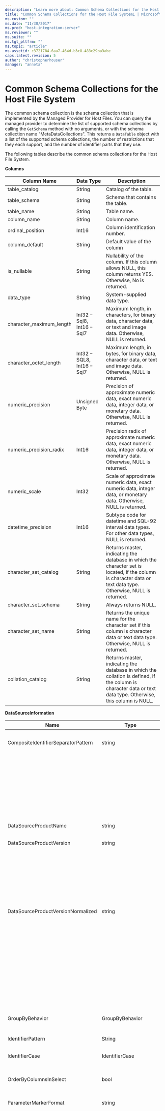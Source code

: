 ```yaml
---
description: "Learn more about: Common Schema Collections for the Host File System"
title: "Common Schema Collections for the Host File System1 | Microsoft Docs"
ms.custom: ""
ms.date: "11/30/2017"
ms.prod: "host-integration-server"
ms.reviewer: ""
ms.suite: ""
ms.tgt_pltfrm: ""
ms.topic: "article"
ms.assetid: c3721784-6aa7-464d-b3c8-488c29ba3abe
caps.latest.revision: 5
author: "christopherhouser"
manager: "anneta"
---
```

# Common Schema Collections for the Host File System
The common schema collection is the schema collection that is implemented by the Managed Provider for Host Files. You can query the managed provider to determine the list of supported schema collections by calling the `GetSchema` method with no arguments, or with the schema collection name "MetaDataCollections". This returns a `DataTable` object with a list of the supported schema collections, the number of restrictions that they each support, and the number of identifier parts that they use.  

 The following tables describe the common schema collections for the Host File System.  

 **Columns**  

|Column Name|Data Type|Description|  
|-----------------|---------------|-----------------|  
|table_catalog|String|Catalog of the table.|  
|table_schema|String|Schema that contains the table.|  
|table_name|String|Table name.|  
|column_name|String|Column name.|  
|ordinal_position|Int16|Column identification number.|  
|column_default|String|Default value of the column|  
|is_nullable|String|Nullability of the column. If this column allows NULL, this column returns YES. Otherwise, No is returned.|  
|data_type|String|System-supplied data type.|  
|character_maximum_length|Int32 – Sql8, Int16 – Sql7|Maximum length, in characters, for binary data, character data, or text and image data. Otherwise, NULL is returned.|  
|character_octet_length|Int32 – SQL8, Int16 – Sql7|Maximum length, in bytes, for binary data, character data, or text and image data. Otherwise, NULL is returned.|  
|numeric_precision|Unsigned Byte|Precision of approximate numeric data, exact numeric data, integer data, or monetary data. Otherwise, NULL is returned.|  
|numeric_precision_radix|Int16|Precision radix of approximate numeric data, exact numeric data, integer data, or monetary data. Otherwise, NULL is returned.|  
|numeric_scale|Int32|Scale of approximate numeric data, exact numeric data, integer data, or monetary data. Otherwise, NULL is returned.|  
|datetime_precision|Int16|Subtype code for datetime and SQL-92 interval data types. For other data types, NULL is returned.|  
|character_set_catalog|String|Returns master, indicating the database in which the character set is located, if the column is character data or text data type. Otherwise, NULL is returned.|  
|character_set_schema|String|Always returns NULL.|  
|character_set_name|String|Returns the unique name for the character set if this column is character data or text data type. Otherwise, NULL is returned.|  
|collation_catalog|String|Returns master, indicating the database in which the collation is defined, if the column is character data or text data type. Otherwise, this column is NULL.|  

 **DataSourceInformation**  


|   Name                                  |    Type                    |  Description                                                                                                                                                                                                                                                      |
|-------------------------------------|------------------------|--------------------------------------------------------------------------------------------------------------------------------------------------------------------------------------------------------------------------------------------------------|
| CompositeIdentifierSeparatorPattern |         string         |                                                 The regular expression to match the composite separators in a composite identifier. For example, “\\.” (for SQL Server) or “@&#124;\\.” (for Oracle).                                                  |
|                                     |                        |                                                            A composite identifier is typically what is used for a database object name, for example: pubs.dbo.authors or pubs@dbo.authors.                                                             |
|                                     |                        |                                                                                 For SQL Server, use the regular expression “\\.”. For OracleClient, use “@&#124;\\.”.                                                                                  |
|                                     |                        |                                                                                                                                                                                                                                                        |
|                                     |                        |                                                                                       For OLE DB use DBLITERAL_CATALOG_SEPARATOR or DBLITERAL_SCHEMA_SEPARATOR.                                                                                        |
|        DataSourceProductName        |         string         |                                                                                   The name of the product accessed by the provider, such as "Oracle" or "SQLServer".                                                                                   |
|      DataSourceProductVersion       |         string         |                                                                  The version of the product accessed by the provider, in the data sources native format and not in Microsoft format.                                                                   |
|                                     |                        |                In some cases DataSourceProductVersion and DataSourceProductVersionNormalized are the same value. With OLE DB, these are always the same because they are mapped to the same function call in the underlying native API.                |
| DataSourceProductVersionNormalized  |         string         |         A normalized version for the data source, such that it can be compared with `String.Compare()`. The format of this is consistent for all versions of the provider to prevent version 10 from sorting between version 1 and version 2.          |
|                                     |                        |              For example, the Oracle provider uses a format of “nn.nn.nn.nn.nn” for its normalized version, which causes an Oracle 8i data source to return “08.01.07.04.01”. SQL Server uses the typical Microsoft “nn.nn.nnnn” format.               |
|                                     |                        |         In some cases, DataSourceProductVersion and DataSourceProductVersionNormalized will be the same value. In the case of OLE DB, these will always be the same as they are mapped to the same function call in the underlying native API.         |
|           GroupByBehavior           |    GroupByBehavior     |                                                                 Specifies the relationship between the columns in a GROUP BY clause and the non-aggregated columns in the select list.                                                                 |
|          IdentifierPattern          |         String         |                                                                 A regular expression that matches an identifier and has a match value of the identifier. For example “[A-Za-z0-9_#$]”.                                                                 |
|           IdentifierCase            |     IdentifierCase     |                                                                                        Indicates whether non-quoted identifiers are treated as case sensitive.                                                                                         |
|       OrderByColumnsInSelect        |          bool          |         Specifies whether columns in an ORDER BY clause must be in the select list. A value of true indicates that they are required to be in the select list, a value of false indicates that they are not required to be in the select list.         |
|        ParameterMarkerFormat        |         string         |                                                                                               A format string that represents how to format a parameter.                                                                                               |
|                                     |                        |                                                   If named parameters are supported by the data source, the first placeholder in this string should be where the parameter name should be formatted.                                                   |
|                                     |                        |                            For example, if the data source expects parameters to be named and prefixed with an ‘:’ this would be “:{0}”. When formatting this with a parameter name of “p1” the resulting string is “:p1”.                             |
|                                     |                        |                         If the data source expects parameters to be prefixed with the ‘@’, but the names already include them, this would be ‘{0}’, and the result of formatting a parameter named “@p1” would just be “@p1”.                          |
|                                     |                        |                     For data sources that do not expect named parameters and expect the use of the ‘?’ character, the format string can be specified as just ‘?’, which would ignore the parameter name. For OLE DB we return ‘?’.                     |
|       ParameterMarkerPattern        |         string         |                                                                       A regular expression that matches a parameter marker. It has a match value of the parameter name, if any.                                                                        |
|                                     |                        |                                            For example, if named parameters are supported with an ‘@’ lead-in character that will be included in the parameter name, this would be: “(@[A-Za-z0-9_$#]\*)”.                                             |
|                                     |                        |                                             However, if named parameters are supported with a ‘:’ as the lead-in character and it is not part of the parameter name, this would be: “:([A-Za-z0-9_$#]\*)”.                                             |
|                                     |                        |                                                                                Of course, if the data source does not support named parameters, this would just be “?”.                                                                                |
|       ParameterNameMaxLength        |          int           |                                     The maximum length of a parameter name in characters. Visual Studio expects that if parameter names are supported, the minimum value for the maximum length is 30 characters.                                      |
|                                     |                        |                                                                                   If the data source does not support named parameters, this property returns zero.                                                                                    |
|        ParameterNamePattern         |         string         |                                        A regular expression that matches the valid parameter names. Different data sources have different rules regarding the characters that may be used for parameter names.                                         |
|                                     |                        |                        Visual Studio expects that if parameter names are supported, the characters "\p{Lu}\p{Ll}\p{Lt}\p{Lm}\p{Lo}\p{Nl}\p{Nd}" are the minimum supported set of characters that are valid for parameter names.                        |
|       QuotedIdentifierPattern       |         string         | A regular expression that matches a quoted identifier and has a match value of the identifier itself without the quotes. For example, if the data source uses double-quotes to identify quoted identifiers, this would be: "(([^\\"]&#124;\\"\\")\*)". |
|        QuotedIdentifierCase         |     IdentifierCase     |                                                                                          Indicates whether quoted identifiers are treated as case sensitive.                                                                                           |
|      StatementSeparatorPattern      |         string         |                                                                                               A regular expression that matches the statement separator.                                                                                               |
|        StringLiteralPattern         |         string         |                     A regular expression that matches a string literal and has a match value of the literal itself. For example, if the data source used single-quotes to identify strings, this would be: "('([^']&#124;'')\*')"'                     |
|       SupportedJoinOperators        | SupportedJoinOperators |                                                                                     Specifies what types of SQL join statements are supported by the data source.                                                                                      |

 **DataTypes**  

|Column Name|Data Type|Description|  
|-----------------|---------------|-----------------|  
|TypeName|string|The provider-specific data type name.|  
|ProviderDbType|int|The provider-specific type value that should be used when specifying a parameter’s type. For example, `SqlDbType.Money` or `OracleType.Blob`.|  
|ColumnSize|long|The length of a non-numeric column or parameter refers to either the maximum or the length defined for this type by the provider.|  
|||For character data, this is the maximum or defined length in units, defined by the data source. Oracle has the concept of specifying a length and then specifying the actual storage size for some character data types. This defines only the length in units for Oracle.|  
|||For date-time data types, this is the length of the string representation (assuming the maximum allowed precision of the fractional seconds component).|  
|||If the data type is numeric, this is the upper bound on the maximum precision of the data type.|  
|CreateFormat|string|Format string that represents how to add this column to a data definition statement, such as CREATE TABLE. Each element in the `CreateParameter` array should be represented by a “parameter marker” in the format string.|  
|||For example, the SQL data type DECIMAL needs a precision and a scale. In this case, the format string would be “DECIMAL({0},{1})”.|  
|CreateParameters|string|The creation parameters that must be specified when creating a column of this data type. Each creation parameter is listed in the string, separated by a comma in the order they are to be supplied.|  
|||For example, the SQL data type DECIMAL needs a precision and a scale. In this case, the creation parameters should contain the string “precision, scale”.|  
|||In a text command to create a DECIMAL column with a precision of 10 and a scale of 2, the value of the CreateFormat column might be DECIMAL({0},{1})” and the complete type specification would be DECIMAL(10,2).|  
|DataType|string|The name of the .NET Framework type of the data type.|  
|IsAutoincrementable|bool|`true`—Values of this data type may be auto-incrementing.|  
|||`false`—Values of this data type may not be auto-incrementing.|  
|||Note that this merely indicates whether a column of this data type may be auto-incrementing, not that all columns of this type are auto-incrementing.|  
|IsBestMatch|Bool|`true`—The data type is the best match between all data types in the data store and the .NET Framework data type indicated by the value in the DataType column.|  
|||`false`—The data type is not the best match.|  
|||For each set of rows in which the value of the DataType column is the same, the IsBestMatch column is set to true in only one row.|  
|IsCaseSensitive|bool|`true`—The data type is a character type and is case sensitive.<br /><br /> `false`—The data type is not a character type or is not case sensitive.|  
|IsFixedLength|bool|`true`—Columns of this data type created by the data definition language (DDL) are of fixed length.<br /><br /> `false`—Columns of this data type created by the DDL are of variable length.<br /><br /> `DBNull.Value`—It is not known whether the provider will map this field with a fixed-length or variable-length column.|  
|IsFixedPrecisionScale|bool|`true`—The data type has a fixed precision and scale.<br /><br /> `false`—The data type does not have a fixed precision and scale.|  
|IsLong|bool|`true`—The data type contains very long data; the definition of very long data is provider-specific.<br /><br /> `false`—The data type does not contain very long data.|  
|IsNullable|bool|`true`—The data type is nullable.<br /><br /> `false`—The data type is not nullable.<br /><br /> `DBNull.Value`—It is not known whether the data type is nullable.|  
|IsSearchable|bool|`true`—The data type can be used in a WHERE clause with any operator except the LIKE predicate.<br /><br /> `false`—The data type cannot be used in a WHERE clause with any operator except the LIKE predicate.|  
|IsSearchableWithLike|bool|`true`—The data type can be used with the LIKE predicate.<br /><br /> `false`—The data type cannot be used with the LIKE predicate.|  
|IsUnsigned|bool|`true`—The data type is unsigned.<br /><br /> `false`—The data type is signed.<br /><br /> `DBNull.Value`—Not applicable to data type.|  
|MaximumScale|short|If the type indicator is a numeric type, this is the maximum number of digits allowed to the right of the decimal point. Otherwise, this is `DBNull.Value`.|  
|MinimumScale|short|If the type indicator is a numeric type, this is the minimum number of digits allowed to the right of the decimal point. Otherwise, this is `DBNull.Value`.|  
|IsConcurrencyType|bool|`true`–The data type is updated by the database every time the row is changed and the value of the column is different from all previous values<br /><br /> `false`–The data type is note updated by the database every time the row is changed<br /><br /> `DBNull.Value`–The database does not support this data type.|  
|IsLiteralsSupported|bool|`true`–The data type can be expressed as a literal.<br /><br /> `false`–The data type cannot be expressed as a literal.|  
|LiteralPrefix|string|The prefix applied to a given literal.|  
|LitteralSuffix|string|The suffix applied to a given literal.|  
|NativeDataType|String|An OLE DB-specific column for exposing the OLE DB type of the data type .|  

 **MetaDataCollections**  

|Column Name|Data Type|Description|  
|-----------------|---------------|-----------------|  
|CollectionName|string|The name of the collection to pass to the `GetSchema` method to return the collection.|  
|NumberOfRestriction|int|The number of restrictions that can be specified for the collection.|  
|NumberOfIdentifierParts|int|The number of parts in the composite identifier/database object name. For example, in SQL Server, this would be 3 for tables and 4 for columns. In Oracle, it would be 2 for tables and 3 for columns.|  


 **Restrictions**  

|Column Name|Data Type|Description|  
|-----------------|---------------|-----------------|  
|CollectionName|string|The name of the collection that these restrictions apply to.|  
|RestrictionName|string|The name of the restriction in the collection.|  
|RestrictionDefault|string|Ignored.|  
|RestrictionNumber|int|The actual location in the collections restrictions that this particular restriction falls in.|  

 **Tables**  

|Column Name|Data Type|Description|  
|-----------------|---------------|-----------------|  
|table_catalog|String|Catalog of the table.|  
|table_schema|String|Schema that contains the table.|  
|table_name|String|Table name.|  
|table_type|String|Type of table. Can be VIEW or BASE TABLE.|  

## Example  

## See Also  
 [Obtaining Schema Information from the Host File System](../core/obtaining-schema-information-from-the-host-file-system1.md)   
 [BizTalk Adapter for Host Files Configuration](./biztalk-adapter-for-host-files-configuration1.md)
